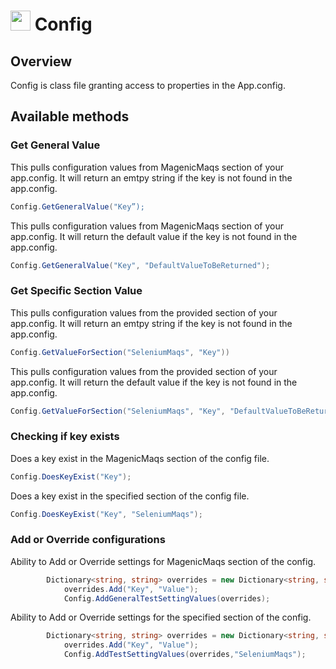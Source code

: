 # <img src="resources/maqslogo.ico" height="32" width="32"> Config

## Overview
Config is class file granting access to properties in the App.config. 

## Available methods
### Get General Value
This pulls configuration values from MagenicMaqs section of your app.config. It will return an emtpy string if the key is not found in the app.config.

```csharp
Config.GetGeneralValue("Key”);  
```

This pulls configuration values from MagenicMaqs section of your app.config. It will return the default value if the key is not found in the app.config.
```csharp
Config.GetGeneralValue("Key", "DefaultValueToBeReturned");  
```

### Get Specific Section Value

This pulls configuration values from the provided section of your app.config. It will return an emtpy string if the key is not found in the app.config.

```csharp
Config.GetValueForSection("SeleniumMaqs", "Key"))
```
This pulls configuration values from the provided section of your app.config. It will return the default value if the key is not found in the app.config.

```csharp
Config.GetValueForSection("SeleniumMaqs", "Key", "DefaultValueToBeReturned");
```

### Checking if key exists
Does a key exist in the MagenicMaqs section of the config file.

```csharp
Config.DoesKeyExist("Key");
```
Does a key exist in the specified section of the config file.

```csharp
Config.DoesKeyExist("Key", "SeleniumMaqs");    
```

### Add or Override configurations
Ability to Add or Override settings for MagenicMaqs section of the config.

```csharp
        Dictionary<string, string> overrides = new Dictionary<string, string>();
            overrides.Add("Key", "Value");
            Config.AddGeneralTestSettingValues(overrides); 
```
Ability to Add or Override settings for the specified section of the config.

```csharp
        Dictionary<string, string> overrides = new Dictionary<string, string>();
            overrides.Add("Key", "Value");
            Config.AddTestSettingValues(overrides,"SeleniumMaqs"); 
```
